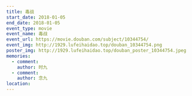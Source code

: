 ```yaml
---
title: 毒战
start_date: 2018-01-05
end_date: 2018-01-05
event_type: movie
event_name: 毒战
event_url: https://movie.douban.com/subject/10344754/
event_img: http://1929.lufeihaidao.top/douban_10344754.png
poster_img: http://1929.lufeihaidao.top/douban_poster_10344754.jpeg
memories:
  - comment: 
    author: 时九
  - comment: 
    author: 念九
location: 
---
```

